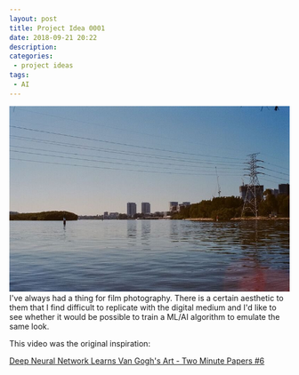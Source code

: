 ```yaml
---
layout: post
title: Project Idea 0001
date: 2018-09-21 20:22
description:
categories:
 - project ideas
tags:
 - AI
---
```

![](/assets/images/photo_0001.jpg)
I've always had a thing for film photography. There is a certain aesthetic to them that I find difficult to replicate with the digital medium and I'd like to see whether it would be possible to train a ML/AI algorithm to emulate the same look.

This video was the original inspiration:

[Deep Neural Network Learns Van Gogh's Art - Two Minute Papers #6](https://www.youtube.com/watch?v=-R9bJGNHltQ)
